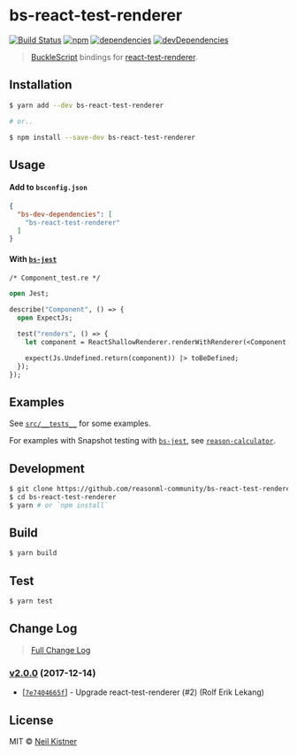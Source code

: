 # bs-react-test-renderer

[![Build Status][travis-image]][travis-url]
[![npm][npm-image]][npm-url]
[![dependencies][deps-image]][deps-url]
[![devDependencies][depsdev-image]][depsdev-url]

> [BuckleScript](//github.com/BuckleScript/bucklescript) bindings for [react-test-renderer](//github.com/facebook/react/tree/master/packages/react-test-renderer).

## Installation

```sh
$ yarn add --dev bs-react-test-renderer

# or..

$ npm install --save-dev bs-react-test-renderer
```

## Usage

#### Add to `bsconfig.json`

```json
{
  "bs-dev-dependencies": [
    "bs-react-test-renderer"
  ]
}
```

#### With [`bs-jest`](//github.com/reasonml-community/bs-jest)

```ocaml
/* Component_test.re */

open Jest;

describe("Component", () => {
  open ExpectJs;

  test("renders", () => {
    let component = ReactShallowRenderer.renderWithRenderer(<Component />);

    expect(Js.Undefined.return(component)) |> toBeDefined;
  });
});
```

## Examples

See [`src/__tests__`](src/__tests__) for some examples.

For examples with Snapshot testing with [`bs-jest`](//github.com/reasonml-community/bs-jest), see [`reason-calculator`](//github.com/wyze/reason-calculator).

## Development

```sh
$ git clone https://github.com/reasonml-community/bs-react-test-renderer.git
$ cd bs-react-test-renderer
$ yarn # or `npm install`
```

## Build

```sh
$ yarn build
```

## Test

```sh
$ yarn test
```

## Change Log

> [Full Change Log](changelog.md)

### [v2.0.0](https://github.com/reasonml-community/bs-react-test-renderer/releases/tag/v2.0.0) (2017-12-14)

* [[`7e7404665f`](https://github.com/reasonml-community/bs-react-test-renderer/commit/7e7404665f)] - Upgrade react-test-renderer (#2) (Rolf Erik Lekang)

## License

MIT © [Neil Kistner](https://neilkistner.com)

[travis-image]: https://img.shields.io/travis/reasonml-community/bs-react-test-renderer.svg?style=flat-square
[travis-url]: https://travis-ci.org/reasonml-community/bs-react-test-renderer

[npm-image]: https://img.shields.io/npm/v/bs-react-test-renderer.svg?style=flat-square
[npm-url]: https://npm.im/bs-react-test-renderer

[deps-image]: https://img.shields.io/david/reasonml-community/bs-react-test-renderer.svg?style=flat-square
[deps-url]: https://david-dm.org/reasonml-community/bs-react-test-renderer

[depsdev-image]: https://img.shields.io/david/dev/reasonml-community/bs-react-test-renderer.svg?style=flat-square
[depsdev-url]: https://david-dm.org/reasonml-community/bs-react-test-renderer?type=dev
